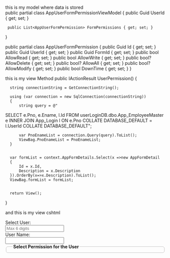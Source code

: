 this is my model where data is stored  
public partial class AppUserFormPermissionViewModel
 {
     public Guid UserId { get; set; }

     public List<AppUserFormPermission> FormPermissions { get; set; }
 }

 public partial class AppUserFormPermission
 {
     public Guid Id { get; set; }
     public Guid UserId { get; set; }
     public Guid FormId { get; set; }
     public bool AllowRead { get; set; }
     public bool AllowWrite { get; set; }
     public bool? AllowDelete { get; set; }
     public bool? AllowAll { get; set; }
     public bool? AllowModify { get; set; }
     public bool DownTime { get; set; }
 }

this is my view Method 
  public IActionResult UserPermission()
  {

      string connectionString = GetConnectionString();

      using (var connection = new SqlConnection(connectionString))
      {
          string query = @"
  SELECT 
      e.Pno, 
      e.Ename, 
      l.Id 
  FROM userLoginDB.dbo.App_EmployeeMaster e
  INNER JOIN App_Login l ON e.Pno COLLATE DATABASE_DEFAULT = l.UserId COLLATE DATABASE_DEFAULT";

          var PnoEnameList = connection.Query(query).ToList();
          ViewBag.PnoEnameList = PnoEnameList;
      }


      var formList = context.AppFormDetails.Select(x =>new AppFormDetail
      {
          Id = x.Id,
          Description = x.Description
      }).OrderBy(x=>x.Description).ToList();
      ViewBag.formList = formList;


      return View();
  }

and this is my view cshtml

<div class="form-inline row">
    <div class="col-md-1 mb-1">
        <label class="control-label">Select User:</label>
    </div>
    <div class="col-md-2 mb-1">
        <input type="number" id="Pno" class="form-control form-control-sm" placeholder="Max 6 digits" oninput="javascript: if (this.value.length > this.maxLength) this.value = this.value.slice(0, this.maxLength);" maxlength="6" autocomplete="off">
    </div>
    <div class="col-md-1 mb-1">
        <label class="control-label">User Name:</label>
    </div>
    <div class="col-md-3 mb-1">
        <input type="text" readonly id="Name" class="form-control form-control-sm">
    </div>
</div>

 <form asp-action="UserPermission_Button" asp-controller="User" method="post">
     <fieldset class="mt-2" style="border:1px solid #bfbebe;padding:5px 20px 5px 20px;border-radius:6px">
         <legend class="legend"><b>Select Permission for the User</b></legend>
         <div class="form" id="formContainer" style="display:none;">
             <div class="w-100 border" style="overflow:auto;height:250px;">
                 <table class="table-hover table-responsive-sm" cellspacing="0" cellpadding="4" id="MainContent_userPermissions" style="color:#333333;width:100%;border-collapse:collapse;">
                     <tbody>
                         <tr style="color:White;background-color:#49477a;font-size:Smaller;font-weight:bold;">
                             <th align="left" scope="col">Form Name</th>
                             <th scope="col">&nbsp;</th>
                             <th scope="col">&nbsp;</th>
                             <th scope="col">&nbsp;</th>
                             <th scope="col">&nbsp;</th>
                             <th scope="col">&nbsp;</th>
                         </tr>

                         
                         @if (ViewBag.formList != null)
                         {
                             var formList = ViewBag.formList as List<AppFormDetail>;
                             int rowIndex = 0;

                             @foreach (var form in formList)
                             {
                                 string bgColor = (rowIndex % 2 == 1 && rowIndex != 0) ? "#e3dff3" : "transparent";
                                 <tr style="color:#333333; background-color:@bgColor; font-size:Smaller;">
                                     <td style="width:50%;">
                                         <input type="hidden" name="FormPermissions[@rowIndex].FormId" value="@form.Id" />
                                         <span>@form.Description</span>
                                     </td>

                                     <td style="width:100px;">
                                         <input type="checkbox" name="FormPermissions[@rowIndex].AllowRead" value="true">
                                         <label class="control-label">&nbsp;Read</label>
                                     </td>
                                     <td style="width:100px;">
                                         <input type="checkbox" name="FormPermissions[@rowIndex].AllowWrite" value="true">
                                         <label class="control-label">&nbsp;Create</label>
                                     </td>
                                     <td style="width:100px;">
                                         <input type="checkbox" name="FormPermissions[@rowIndex].AllowModify" value="true">
                                         <label class="control-label">&nbsp;Modify</label>
                                     </td>
                                     <td style="width:100px;">
                                         <input type="checkbox" name="FormPermissions[@rowIndex].AllowDelete" value="true">
                                         <label class="control-label">&nbsp;Delete</label>
                                     </td>
                                     <td style="width:100px;">
                                         <input type="checkbox" name="FormPermissions[@rowIndex].AllowAll" value="true">
                                         <label class="control-label">&nbsp;All</label>
                                     </td>
                                 </tr>
                                 rowIndex++;
                             }
                         }
                     </tbody>
                 </table>
             </div>

             <div class="row m-0 justify-content-center mt-2">
                 <input type="hidden" id="UserId" name="UserId" />
                 <input type="submit" value="Save" id="MainContent_btnSave" class="btn btn-primary btn-sm">
             </div>
         </div>
     </fieldset>
 </form>
and this is my js 


<script>
    var pnoEnameList = @Html.Raw(JsonConvert.SerializeObject(ViewBag.PnoEnameList));

document.addEventListener("DOMContentLoaded", function () {
    document.getElementById("Pno").addEventListener("input", function () {
        var pno = this.value;
        var user = pnoEnameList.find(u => u.Pno === pno);

        if (user) {
            document.getElementById("Name").value = user.Ename;
            document.getElementById("UserId").value = user.Id; // Set UserId from AppLogin
            
            document.getElementById("formContainer").style.display = "block";
        } else {
            document.getElementById("Name").value = "";
            document.getElementById("UserId").value = "";
            document.getElementById("formContainer").style.display = "none";

            document.querySelectorAll('input[type="checkbox"]').forEach(checkbox => {
                checkbox.checked = false;
            });
        }
    });
});


</script>


i want that when user input their Pno it catches the checkbox value which is selected or not if there is existing data for that user then show checkbox checked
